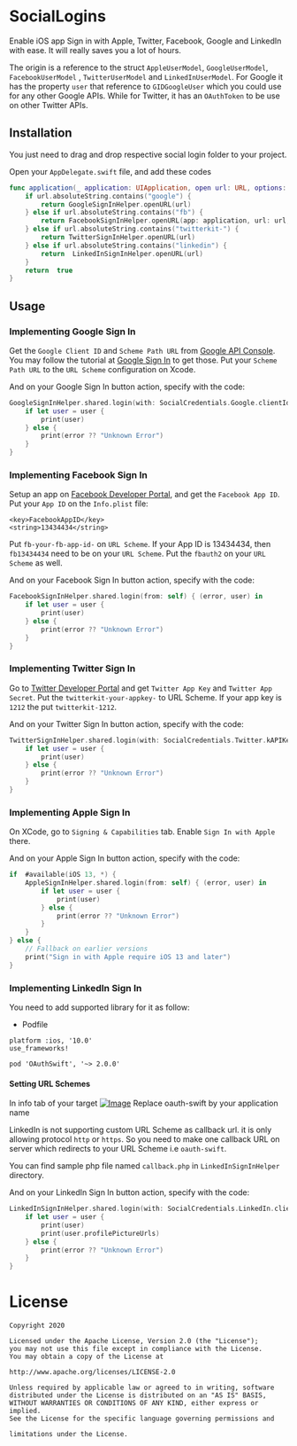 # SocialLogins

Enable iOS app Sign in with Apple, Twitter, Facebook, Google and LinkedIn with ease. It will really saves you a lot of hours. 

The origin is a reference to the struct  `AppleUserModel`,  `GoogleUserModel`,  `FacebookUserModel` ,  `TwitterUserModel` and `LinkedInUserModel`. For Google it has the property  `user`  that reference to  `GIDGoogleUser`  which you could use for any other Google APIs. While for Twitter, it has an  `OAuthToken`  to be use on other Twitter APIs.

## Installation

You just need to drag and drop respective social login folder to your project.

Open your  `AppDelegate.swift`  file, and add these codes

```swift
func application(_ application: UIApplication, open url: URL, options: [UIApplication.OpenURLOptionsKey: Any] = [:]) -> Bool  {
    if url.absoluteString.contains("google") {
        return GoogleSignInHelper.openURL(url)
    } else if url.absoluteString.contains("fb") {
        return FacebookSignInHelper.openURL(app: application, url: url, options: options)
    } else if url.absoluteString.contains("twitterkit-") {
        return TwitterSignInHelper.openURL(url)
    } else if url.absoluteString.contains("linkedin") {
        return  LinkedInSignInHelper.openURL(url)
    }
    return  true
}
```

## Usage

### Implementing Google Sign In

Get the  `Google Client ID`  and  `Scheme Path URL`  from  [Google API Console](https://console.developers.google.com/). You may follow the tutorial at  [Google Sign In](https://developers.google.com/identity/sign-in/ios/)  to get those. Put your  `Scheme Path URL`  to the  `URL Scheme`  configuration on Xcode.

And on your Google Sign In button action, specify with the code:

```swift
GoogleSignInHelper.shared.login(with: SocialCredentials.Google.clientId, from: self) { (error, user) in
    if let user = user {
        print(user)
    } else {
        print(error ?? "Unknown Error")
    }
}
```
### Implementing Facebook Sign In

Setup an app on  [Facebook Developer Portal](https://facebook.com/developer), and get the  `Facebook App ID`. Put your  `App ID`  on the  `Info.plist`  file:

```
<key>FacebookAppID</key>
<string>13434434</string>
```

Put  `fb-your-fb-app-id-`  on  `URL Scheme`. If your App ID is 13434434, then  `fb13434434`  need to be on your  `URL Scheme`. Put the  `fbauth2`  on your  `URL Scheme`  as well.

And on your Facebook Sign In button action, specify with the code:

```swift
FacebookSignInHelper.shared.login(from: self) { (error, user) in
    if let user = user {
        print(user)
    } else {
        print(error ?? "Unknown Error")
    }
}
```
### Implementing Twitter Sign In

Go to  [Twitter Developer Portal](https://developer.twitter.com/)  and get  `Twitter App Key`  and  `Twitter App Secret`. Put the  `twitterkit-your-appkey-`  to URL Scheme. If your app key is  `1212`  the put  `twitterkit-1212`.

And on your Twitter Sign In button action, specify with the code:

```swift
TwitterSignInHelper.shared.login(with: SocialCredentials.Twitter.kAPIKey, and: SocialCredentials.Twitter.kAPISecret) { (error, user) in
    if let user = user {
        print(user)
    } else {
        print(error ?? "Unknown Error")
    }
}
```
### Implementing Apple Sign In

On XCode, go to  `Signing & Capabilities`  tab. Enable  `Sign In with Apple`  there.

And on your Apple Sign In button action, specify with the code:

```swift
if  #available(iOS 13, *) {
    AppleSignInHelper.shared.login(from: self) { (error, user) in
        if let user = user {
            print(user)
        } else {
            print(error ?? "Unknown Error")
        }
    }
} else {
    // Fallback on earlier versions
    print("Sign in with Apple require iOS 13 and later")
}
```

### Implementing LinkedIn Sign In

You need to add supported library for it as follow:
-   Podfile
```
platform :ios, '10.0'
use_frameworks!

pod 'OAuthSwift', '~> 2.0.0'
```
#### [](https://github.com/OAuthSwift/OAuthSwift#setting-url-schemes)Setting URL Schemes

In info tab of your target  [![Image](https://github.com/OAuthSwift/OAuthSwift/raw/master/Assets/URLSchemes.png "Image")](https://github.com/OAuthSwift/OAuthSwift/blob/master/Assets/URLSchemes.png)  Replace oauth-swift by your application name

LinkedIn is not supporting custom URL Scheme as callback url. it is only allowing protocol ```http``` or ```https```. So you need to make one callback URL on server which redirects to your URL Scheme i.e ```oauth-swift```. 

You can find sample php file named ```callback.php```  in ```LinkedInSignInHelper``` directory.

And on your LinkedIn Sign In button action, specify with the code:

```swift
LinkedInSignInHelper.shared.login(with: SocialCredentials.LinkedIn.clientId, and: SocialCredentials.LinkedIn.clientSecret, redirectUrl: "http://localhost:8080/callback.php", viewController: self) { (error, user) in
    if let user = user {
        print(user)
        print(user.profilePictureUrls)
    } else {
        print(error ?? "Unknown Error")
    }
}
```

# License

```
Copyright 2020

Licensed under the Apache License, Version 2.0 (the "License");
you may not use this file except in compliance with the License.
You may obtain a copy of the License at

http://www.apache.org/licenses/LICENSE-2.0

Unless required by applicable law or agreed to in writing, software
distributed under the License is distributed on an "AS IS" BASIS,
WITHOUT WARRANTIES OR CONDITIONS OF ANY KIND, either express or implied.
See the License for the specific language governing permissions and

limitations under the License.
```
